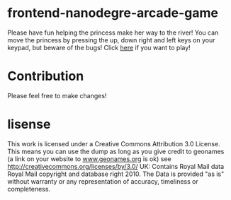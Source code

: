 # frontend-nanodegre-arcade-game

Please have fun helping the princess make her way to the river!  You can move the princess by pressing the up, down right and left keys on your keypad, but beware of the bugs! Click [here](http://wjkenney.github.io/frontend-nanodegree-arcade-game-master/) if you want to play! 

# Contribution
Please feel free to make changes!

# lisense

This work is licensed under a Creative Commons Attribution 3.0 License.
This means you can use the dump as long as you give credit to geonames (a link on your website to www.geonames.org is ok)
see http://creativecommons.org/licenses/by/3.0/
UK: Contains Royal Mail data Royal Mail copyright and database right 2010.
The Data is provided "as is" without warranty or any representation of accuracy, timeliness or completeness.


